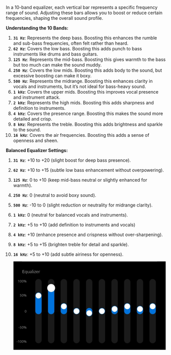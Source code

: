 In a 10-band equalizer, each vertical bar represents a specific frequency range of sound. Adjusting these bars allows you to boost or reduce certain frequencies, shaping the overall sound profile.

**Understanding the 10 Bands:**
01. **`31 Hz`**: Represents the deep bass. Boosting this enhances the rumble and sub-bass frequencies, often felt rather than heard.
02. **`62 Hz`**: Covers the low bass. Boosting this adds punch to bass instruments like drums and bass guitars.
03. **`125 Hz`**: Represents the mid-bass. Boosting this gives warmth to the bass but too much can make the sound muddy.
04. **`250 Hz`**: Covers the low mids. Boosting this adds body to the sound, but excessive boosting can make it boxy.
05. **`500 Hz`**: Represents the midrange. Boosting this enhances clarity in vocals and instruments, but it’s not ideal for bass-heavy sound.
06. **`1 kHz`**: Covers the upper mids. Boosting this improves vocal presence and instrument attack.
07. **`2 kHz`**: Represents the high mids. Boosting this adds sharpness and definition to instruments.
08. **`4 kHz`**: Covers the presence range. Boosting this makes the sound more detailed and crisp.
09. **`8 kHz`**: Represents the treble. Boosting this adds brightness and sparkle to the sound.
10. **`16 kHz`**: Covers the air frequencies. Boosting this adds a sense of openness and sheen.

**Balanced Equalizer Settings:**
01. **`31 Hz`**: +10 to +20 (slight boost for deep bass presence).
02. **`62 Hz`**: +10 to +15 (subtle low bass enhancement without overpowering).
03. **`125 Hz`**: 0 to +10 (keep mid-bass neutral or slightly enhanced for warmth).
04. **`250 Hz`**: 0 (neutral to avoid boxy sound).
05. **`500 Hz`**: -10 to 0 (slight reduction or neutrality for midrange clarity).
06. **`1 kHz`**: 0 (neutral for balanced vocals and instruments).
07. **`2 kHz`**: +5 to +10 (add definition to instruments and vocals)
08. **`4 kHz`**: +10 (enhance presence and crispness without over-sharpening).
09. **`8 kHz`**: +5 to +15 (brighten treble for detail and sparkle).
10. **`16 kHz`**: +5 to +10 (add subtle airiness for openness).

    ![Balanced Equalizer](balanced_equalizer.jpg)